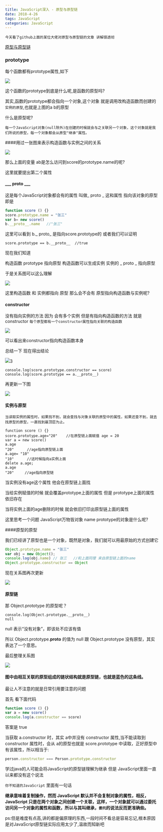 ```yaml
---
title: JavaScript深入 - 原型与原型链
date: 2018-4-26 
tags: JavaScript
categories: JavaScript
---
```




`今天看了github上面的某位大佬对原型与原型链的文章 讲解很透彻` 

[原型与原型链]( https://github.com/mqyqingfeng/Blog/issues/2 )

### prototype

每个函数都有prototype属性,如下

![](http://on7r0tqgu.bkt.clouddn.com/FlhjUzcXSi9VgzTXxoiITVxR7lMj.png)

这个函数的prototype到底是什么呢,是函数的原型吗?

其实,函数的prototype都会指向一个对象,这个对象 就是调用改构造函数而创建的`实例的原型`,也就是上图的a b的原型

什么是原型呢?

`每一个JavaScript对象(null除外)在创建的时候就会与之关联另一个对象，这个对象就是我们所说的原型，每一个对象都会从原型"继承"属性。`

####用过一张图来表示构造函数与实例之间的关系

![](https://github.com/mqyqingfeng/Blog/raw/master/Images/prototype1.png)

那么上面的变量 ab是怎么访问到score的prototype.name的呢?

这里就要提出第二个属性

#### ___ proto ___

这是每个JavaScript对象都会有的属性 叫做_ proto _ 这和属性 指向该对象的原型 即是

 ```JavaScript
function score () {}
score.prototype.name = "张三"
var b= new score()
b.__proto__.name   //"张三"
 ```

这里可以看到 b._ proto_ 是指向score.prototype的 或者我们可以证明

```
score.prototype == b.__proto__  //true
```

现在我们知道

构造函数 prototype 指向原型  构造函数可以生成实例  实例的 _ proto _ 指向原型 

于是关系图可以这么理解

![](https://github.com/mqyqingfeng/Blog/raw/master/Images/prototype2.png)

这里构造函数 和 实例都指向 原型 那么会不会有 原型指向构造函数与实例呢?

 #### constructor

没有指向实例的方法 因为 会有多个实例 但是有指向构造函数的方法 就是constructor `每个原型都有一个constructor属性指向关联的构造函数`

![](http://on7r0tqgu.bkt.clouddn.com/FuZBPzjSstr5QotCzB-qLIZlkrJK.png)



可以看出来constructor指向构造函数本身

总结一下 现在得出结论

![](http://on7r0tqgu.bkt.clouddn.com/FsyQCad9cdtMS9wJQ6FFKGpNNRw_.png)3

```
console.log(score.prototype.constructor == score)
console.log(score.prototype == a.__proto__)
```

再更新一下图

![](https://github.com/mqyqingfeng/Blog/raw/master/Images/prototype3.png)

#### 实例与原型

`当读取实例的属性时，如果找不到，就会查找与对象关联的原型中的属性，如果还查不到，就去找原型的原型，一直找到最顶层为止。`

```
function score () {}
score.prototype.age="20"    //在原型链上面赋值 age = 20
var a = new score()
a.age
"20"      //age指向原型链上面
a.age= "10" 
"10"      //这时候指向a实例上面
delete a.age;
a.age
"20"     //age指向原型链
```

当实例没有age这个属性 他会在原型链上面找

当给实例赋值的时候 就会覆盖prototype上面的属性 但是 prototype上面的属性依旧存在

当将实例上面的age删除的时候 就会依旧打印出原型链上面的属性

这里思考一个问题 JavaScript万物皆对象 name prototype的对象是什么呢?

####原型的原型

 我们已经讲了原型也是一个对象，既然是对象，我们就可以用最原始的方式创建它

```JavaScript
Object.prototype.name = "张三"
var obj = new Object();
console.log(obj.name) // 张三   //和上面同理 来自原型链上面的name
Object.prototype.constructor == Object
```

现在关系图再次更新

![](https://github.com/mqyqingfeng/Blog/raw/master/Images/prototype4.png)

#### 原型链

那 Object.prototype 的原型呢？

```
console.log(Object.prototype.__proto__)
null
```

null 表示“没有对象”，即该处不应该有值

所以 Object.prototype.__proto__ 的值为 null 跟 Object.prototype 没有原型，其实表达了一个意思。

最后整理关系图

![](https://github.com/mqyqingfeng/Blog/raw/master/Images/prototype5.png)

#### 图中由相互关联的原型组成的链状结构就是原型链，也就是蓝色的这条线。

最让人不注意的就是日常引用要注意的问题

首先 看下面代码

```JavaScript
function score () {}
var a = new score()
console.log(a.constructor == score)
```

答案是 true

当获取 a.constructor 时，其实 a中并没有 constructor 属性,当不能读取到constructor 属性时，会从 a的原型也就是 score.prototype 中读取，正好原型中有该属性，所以相当于: 

```javascript
person.constructor === Person.prototype.constructor
```

学过java的人可能会将JavaScript的原型链理解为继承 但是 JavaScript里面一直以来都没有这个说法 

`你不知道的JavaScript` 里面有一句话 

**继承意味着复制操作，然而 JavaScript 默认并不会复制对象的属性，相反，JavaScript 只是在两个对象之间创建一个关联，这样，一个对象就可以通过委托访问另一个对象的属性和函数，所以与其叫继承，`委托`的说法反而更准确些。**





ps:但是难度有点高,讲的都是偏原理的东西,一段时间不看总是容易忘记,根本原因是对JavaScript原型链实际应用太少了,温故而知新吧







